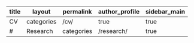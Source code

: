 
| title    | layout     | permalink  | author_profile | sidebar_main |
|----------|------------|------------|----------------|--------------|
| CV       | categories | /cv/       | true           | true         |
#| Research | categories | /research/ | true           | true         |

